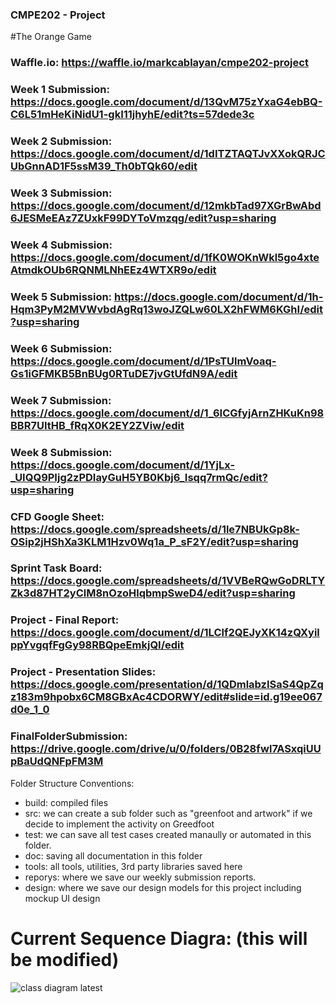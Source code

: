 ### CMPE202 - Project
#The Orange Game

### Waffle.io: https://waffle.io/markcablayan/cmpe202-project
### Week 1 Submission: https://docs.google.com/document/d/13QvM75zYxaG4ebBQ-C6L51mHeKiNidU1-gkI11jhyhE/edit?ts=57dede3c
### Week 2 Submission: https://docs.google.com/document/d/1dITZTAQTJvXXokQRJCUbGnnAD1F5ssM39_Th0bTQk60/edit
### Week 3 Submission: https://docs.google.com/document/d/12mkbTad97XGrBwAbd6JESMeEAz7ZUxkF99DYToVmzqg/edit?usp=sharing
### Week 4 Submission: https://docs.google.com/document/d/1fK0WOKnWkl5go4xteAtmdkOUb6RQNMLNhEEz4WTXR9o/edit
### Week 5 Submission: https://docs.google.com/document/d/1h-Hqm3PyM2MVWvbdAgRq13woJZQLw60LX2hFWM6KGhI/edit?usp=sharing
### Week 6 Submission: https://docs.google.com/document/d/1PsTUlmVoaq-Gs1iGFMKB5BnBUg0RTuDE7jvGtUfdN9A/edit
### Week 7 Submission: https://docs.google.com/document/d/1_6ICGfyjArnZHKuKn98BBR7UItHB_fRqX0K2EY2ZViw/edit
### Week 8 Submission: https://docs.google.com/document/d/1YjLx-_UIQQ9PIjg2zPDIayGuH5YB0Kbj6_Isqq7rmQc/edit?usp=sharing
### CFD Google Sheet: https://docs.google.com/spreadsheets/d/1le7NBUkGp8k-OSip2jHShXa3KLM1Hzv0Wq1a_P_sF2Y/edit?usp=sharing
### Sprint Task Board: https://docs.google.com/spreadsheets/d/1VVBeRQwGoDRLTYZk3d87HT2yClM8nOzoHlqbmpSweD4/edit?usp=sharing
### Project - Final Report: https://docs.google.com/document/d/1LClf2QEJyXK14zQXyilppYvgqfFgGy98RBQpeEmkjQI/edit
### Project - Presentation Slides: https://docs.google.com/presentation/d/1QDmlabzISaS4QpZqz183m9hpobx6CM8GBxAc4CDORWY/edit#slide=id.g19ee067d0e_1_0
### FinalFolderSubmission: https://drive.google.com/drive/u/0/folders/0B28fwl7ASxqiUUpBaUdQNFpFM3M
Folder Structure Conventions:

- build: compiled files
- src: we can create a sub folder such as "greenfoot and artwork" if we decide to implement the activity on Greedfoot
- test: we can save all test cases created manaully or automated in this folder.
- doc: saving all documentation in this folder 
- tools: all tools, utilities, 3rd party libraries saved here
- reporys: where we save our weekly submission reports.
- design: where we save our design models for this project including mockup UI design

# Current Sequence Diagra: (this will be modified)
![class diagram latest](https://cloud.githubusercontent.com/assets/10459317/19840646/fc8ef216-9eb7-11e6-966f-2c2beeec3c27.png)


